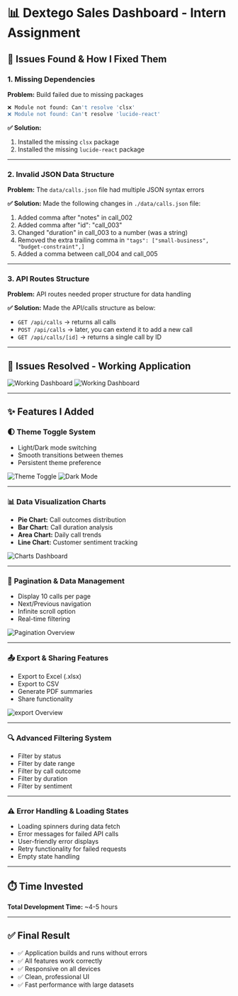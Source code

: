 # 📊 Dextego Sales Dashboard - Intern Assignment

## 🐛 Issues Found & How I Fixed Them

### 1. **Missing Dependencies**
**Problem:** Build failed due to missing packages
```bash
❌ Module not found: Can't resolve 'clsx'
❌ Module not found: Can't resolve 'lucide-react'
```

**✅ Solution:**
1. Installed the missing `clsx` package
2. Installed the missing `lucide-react` package

---

### 2. **Invalid JSON Data Structure**
**Problem:** The `data/calls.json` file had multiple JSON syntax errors

**✅ Solution:** Made the following changes in `./data/calls.json` file:
1. Added comma after "notes" in call_002
2. Added comma after "id": "call_003"  
3. Changed "duration" in call_003 to a number (was a string)
4. Removed the extra trailing comma in `"tags": ["small-business", "budget-constraint",]`
5. Added a comma between call_004 and call_005

---

### 3. **API Routes Structure**
**Problem:** API routes needed proper structure for data handling

**✅ Solution:** Made the API/calls structure as below:
- `GET /api/calls` → returns all calls
- `POST /api/calls` → later, you can extend it to add a new call  
- `GET /api/calls/[id]` → returns a single call by ID

---

## 📸 Issues Resolved - Working Application

![Working Dashboard](./screenshots/errorfixed.png)
![Working Dashboard](./screenshots/errorfixed2.png)

---

## ✨ Features I Added

### 🌓 **Theme Toggle System**
- Light/Dark mode switching
- Smooth transitions between themes
- Persistent theme preference

![Theme Toggle](./screenshots/lightmood.png)
![Dark Mode](./screenshots/darkmood.png)

---

### 📊 **Data Visualization Charts**
- **Pie Chart:** Call outcomes distribution
- **Bar Chart:** Call duration analysis
- **Area Chart:** Daily call trends
- **Line Chart:** Customer sentiment tracking

![Charts Dashboard](./screenshots/charts.png)

---

### 📄 **Pagination & Data Management**
- Display 10 calls per page
- Next/Previous navigation
- Infinite scroll option
- Real-time filtering

![Pagination Overview](./screenshots/pagination.png)

---

### 📤 **Export & Sharing Features**
- Export to Excel (.xlsx)
- Export to CSV
- Generate PDF summaries
- Share functionality

![export Overview](./screenshots/export.png)

---


### 🔍 **Advanced Filtering System**
- Filter by status
- Filter by date range
- Filter by call outcome
- Filter by duration
- Filter by sentiment

---

### ⚠️ **Error Handling & Loading States**
- Loading spinners during data fetch
- Error messages for failed API calls
- User-friendly error displays
- Retry functionality for failed requests
- Empty state handling

---

## ⏱️ Time Invested
**Total Development Time:** ~4-5 hours

---

## ✅ Final Result
- ✅ Application builds and runs without errors
- ✅ All features work correctly
- ✅ Responsive on all devices
- ✅ Clean, professional UI
- ✅ Fast performance with large datasets